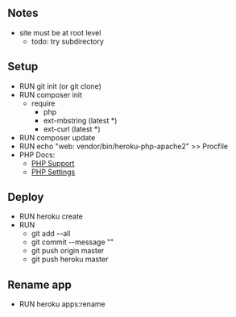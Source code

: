 ## Notes

- site must be at root level
  - todo: try subdirectory

## Setup

- RUN git init (or git clone)
- RUN composer init
  - require
    - php
    - ext-mbstring (latest \*)
    - ext-curl (latest \*)
- RUN composer update
- RUN echo "web: vendor/bin/heroku-php-apache2" >> Procfile
- PHP Docs:
  - [PHP Support](https://devcenter.heroku.com/articles/php-support)
  - [PHP Settings](https://devcenter.heroku.com/articles/custom-php-settings)

## Deploy

- RUN heroku create <name>
- RUN
  - git add --all
  - git commit --message "<desc>"
  - git push origin master
  - git push heroku master

## Rename app

- RUN heroku apps:rename <newname>
